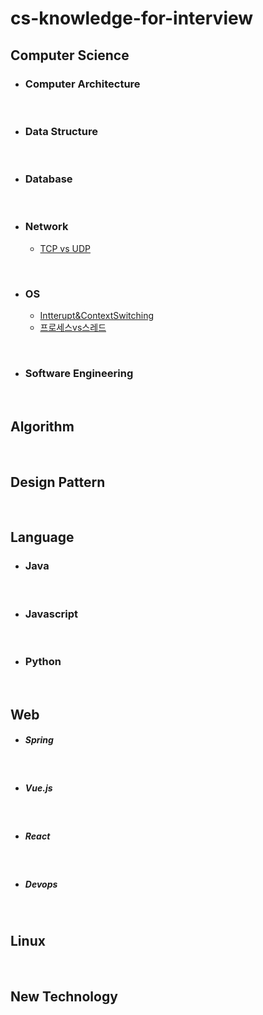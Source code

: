 # cs-knowledge-for-interview

## Computer Science

- ### Computer Architecture

<br>

- ### Data Structure

<br>

- ### Database

<br>

- ### Network

  - [TCP vs UDP](https://github.com/cs-book/cs-knowledge-for-interview/blob/main/Network/TCP_UDP.pdf)

<br>

- ### OS

  - [Intterupt&ContextSwitching](https://github.com/cs-book/cs-knowledge-for-interview/blob/main/OS/Intterupt%26ContextSwitching.md)
  - [프로세스vs스레드](https://github.com/cs-book/cs-knowledge-for-interview/blob/main/OS/%ED%94%84%EB%A1%9C%EC%84%B8%EC%8A%A4vs%EC%8A%A4%EB%A0%88%EB%93%9C.md)

<br>

- ### Software Engineering

<br>

## Algorithm

<br>

## Design Pattern

<br>

## Language

- ### Java

<br>

- ### Javascript

<br>

- ### Python

<br>

## Web

- ##### Spring

<br>

- ##### Vue.js

<br>

- ##### React

<br>

- ##### Devops

<br>

## Linux

<br>

## New Technology
